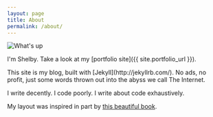 ```yaml
---
layout: page
title: About
permalink: /about/
---
```


<img class="textWrapLeft" src="{{ site.url }}/assets/shelby.jpg" alt="What's up"/>

<p>I'm Shelby. Take a look at my [portfolio site]({{ site.portfolio_url }}).</p>
<p>This site is my blog, built with [Jekyll](http://jekyllrb.com/). No ads, no profit, just some words thrown out into the abyss we call The Internet.</p>
<p>I write decently. I code poorly. I write about code exhaustively.</p>

<aside name="inspiration" style="top: 180px;"><p>My layout was inspired in part by <a href="http://gameprogrammingpatterns.com/architecture-performance-and-games.html">this beautiful book</a>.</p></aside>